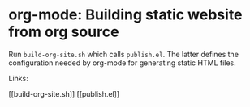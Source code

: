 # org-mode: Building static website from org source

Run `build-org-site.sh` which calls `publish.el`. The latter defines the configuration needed by org-mode for generating static HTML files.

Links:

[[build-org-site.sh]]
[[publish.el]]
